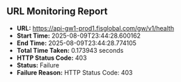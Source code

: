 ## URL Monitoring Report

- **URL:** https://api-gw1-prod1.fisglobal.com/gw/v1/health
- **Start Time:** 2025-08-09T23:44:28.600162
- **End Time:** 2025-08-09T23:44:28.774105
- **Total Time Taken:** 0.173943 seconds
- **HTTP Status Code:** 403
- **Status:** Failure
- **Failure Reason:** HTTP Status Code: 403
